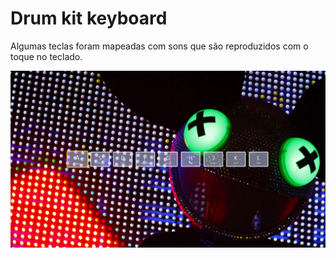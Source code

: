 # Drum kit keyboard
Algumas teclas foram mapeadas com sons que são reproduzidos com o toque no teclado.

![Demo](https://github.com/richielybmp/Javascript30/blob/master/1%20-%20Drum%20kit/Drum%20kit%20keyboard.jpg)    
